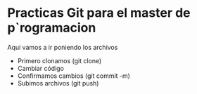 # Practicas Git para el master de p`rogramacion

Aquí vamos a ir poniendo los archivos

- Primero clonamos (git clone)
- Cambiar código
- Confirmamos cambios (git commit -m)
- Subimos archivos (git push)